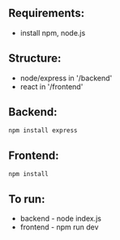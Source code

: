 ## Requirements: 
- install npm, node.js

## Structure:
- node/express in '/backend'
- react in '/frontend'

## Backend: 
```npm init -y
npm install express
```

## Frontend:
```npm create vite@latest
npm install
```

## To run:
- backend - node index.js
- frontend - npm run dev